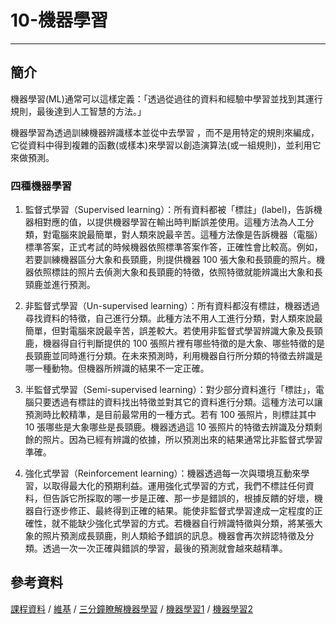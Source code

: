 # 10-機器學習

---

## 簡介
機器學習(ML)通常可以這樣定義：「透過從過往的資料和經驗中學習並找到其運行規則，最後達到人工智慧的方法。」

機器學習為透過訓練機器辨識樣本並從中去學習 ，而不是用特定的規則來編成，它從資料中得到複雜的函數(或樣本)來學習以創造演算法(或一組規則)，並利用它來做預測。

### 四種機器學習
1. 監督式學習（Supervised learning）：所有資料都被「標註」(label)，告訴機器相對應的值，以提供機器學習在輸出時判斷誤差使用。這種方法為人工分類，對電腦來說最簡單，對人類來說最辛苦。這種方法像是告訴機器（電腦）標準答案，正式考試的時候機器依照標準答案作答，正確性會比較高。例如，若要訓練機器區分大象和長頸鹿，則提供機器 100 張大象和長頸鹿的照片。機器依照標註的照片去偵測大象和長頸鹿的特徵，依照特徵就能辨識出大象和長頸鹿並進行預測。

2. 非監督式學習（Un-supervised learning）：所有資料都沒有標註，機器透過尋找資料的特徵，自己進行分類。此種方法不用人工進行分類，對人類來說最簡單，但對電腦來說最辛苦，誤差較大。若使用非監督式學習辨識大象及長頸鹿，機器得自行判斷提供的 100 張照片裡有哪些特徵的是大象、哪些特徵的是長頸鹿並同時進行分類。在未來預測時，利用機器自行所分類的特徵去辨識是哪一種動物。但機器所辨識的結果不一定正確。

3. 半監督式學習（Semi-supervised learning）：對少部分資料進行「標註」，電腦只要透過有標註的資料找出特徵並對其它的資料進行分類。這種方法可以讓預測時比較精準，是目前最常用的一種方式。若有 100 張照片，則標註其中 10 張哪些是大象哪些是長頸鹿。機器透過這 10 張照片的特徵去辨識及分類剩餘的照片。因為已經有辨識的依據，所以預測出來的結果通常比非監督式學習準確。

4. 強化式學習（Reinforcement learning）：機器透過每一次與環境互動來學習，以取得最大化的預期利益。運用強化式學習的方式，我們不標註任何資料，但告訴它所採取的哪一步是正確、那一步是錯誤的，根據反饋的好壞，機器自行逐步修正、最終得到正確的結果。能使非監督式學習達成一定程度的正確性，就不能缺少強化式學習的方式。若機器自行辨識特徵與分類，將某張大象的照片預測成長頸鹿，則人類給予錯誤的訊息。機器會再次辨認特徵及分類。透過一次一次正確與錯誤的學習，最後的預測就會越來越精準。

## 參考資料
[課程資料](https://misavo.com/blog/%E9%99%B3%E9%8D%BE%E8%AA%A0/%E6%9B%B8%E7%B1%8D/%E4%BA%BA%E5%B7%A5%E6%99%BA%E6%85%A7/10-%E6%A9%9F%E5%99%A8%E5%AD%B8%E7%BF%92/A-%E6%A9%9F%E5%99%A8%E5%AD%B8%E7%BF%92%E7%B0%A1%E4%BB%8B) / [維基](https://zh.wikipedia.org/wiki/%E6%9C%BA%E5%99%A8%E5%AD%A6%E4%B9%A0) / [三分鐘瞭解機器學習](https://www.ecloudvalley.com/zh-hant/machine-learning/) / [機器學習1](https://blog.gcp.expert/ml-1-ai-ml-deep-learning-intro/) / [機器學習2](https://www.mile.cloud/zh-hant/do-you-really-know-machine-learning/)

